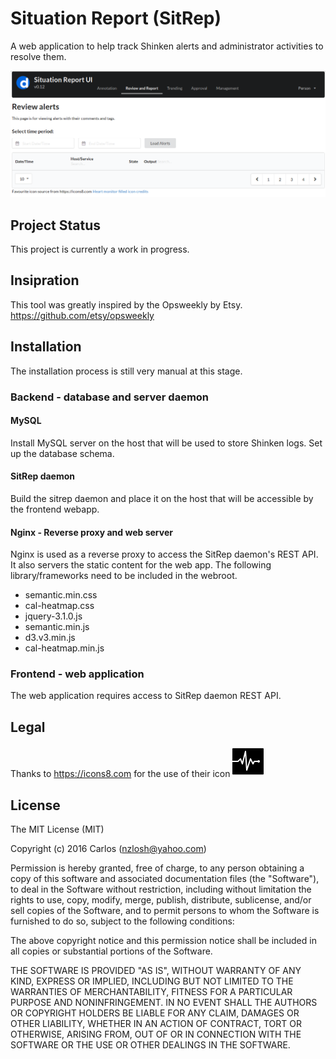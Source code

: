# Situation Report (SitRep)
A web application to help track Shinken alerts and administrator activities to resolve them.

![screenshot](screenshot.png)

## Project Status
This project is currently a work in progress.


## Insipration
This tool was greatly inspired by the Opsweekly by Etsy.
https://github.com/etsy/opsweekly


## Installation
The installation process is still very manual at this stage.

### Backend - database and server daemon

#### MySQL
Install MySQL server on the host that will be used to store Shinken logs.  Set up the database
schema.

#### SitRep daemon
Build the sitrep daemon and place it on the host that will be accessible by the frontend webapp.

#### Nginx - Reverse proxy and web server
Nginx is used as a reverse proxy to access the SitRep daemon's REST API.  It also servers the static
content for the web app.  The following library/frameworks need to be included in the webroot.

 - semantic.min.css
 - cal-heatmap.css
 - jquery-3.1.0.js
 - semantic.min.js
 - d3.v3.min.js
 - cal-heatmap.min.js


### Frontend - web application
The web application requires access to SitRep daemon REST API.



## Legal
Thanks to https://icons8.com for the use of their icon ![icon](webui/favicon.png)


## License
The MIT License (MIT)

Copyright (c) 2016 Carlos (nzlosh@yahoo.com)

Permission is hereby granted, free of charge, to any person obtaining a copy of this software and
associated documentation files (the "Software"), to deal in the Software without restriction,
including without limitation the rights to use, copy, modify, merge, publish, distribute,
sublicense, and/or sell copies of the Software, and to permit persons to whom the Software is
furnished to do so, subject to the following conditions:

The above copyright notice and this permission notice shall be included in all copies or
substantial portions of the Software.

THE SOFTWARE IS PROVIDED "AS IS", WITHOUT WARRANTY OF ANY KIND, EXPRESS OR IMPLIED, INCLUDING BUT
NOT LIMITED TO THE WARRANTIES OF MERCHANTABILITY, FITNESS FOR A PARTICULAR PURPOSE AND
NONINFRINGEMENT. IN NO EVENT SHALL THE AUTHORS OR COPYRIGHT HOLDERS BE LIABLE FOR ANY CLAIM,
DAMAGES OR OTHER LIABILITY, WHETHER IN AN ACTION OF CONTRACT, TORT OR OTHERWISE, ARISING FROM, OUT
OF OR IN CONNECTION WITH THE SOFTWARE OR THE USE OR OTHER DEALINGS IN THE SOFTWARE.
